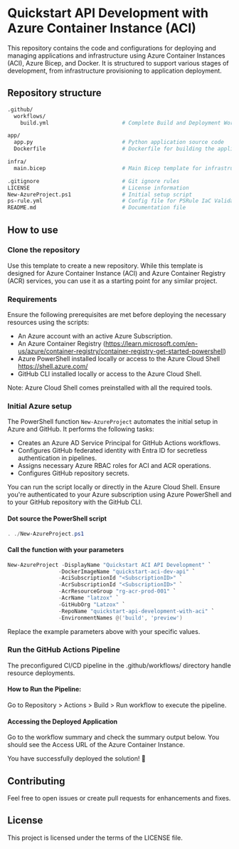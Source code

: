 # Quickstart API Development with Azure Container Instance (ACI)

This repository contains the code and configurations for deploying and managing applications and infrastructure using Azure Container Instances (ACI), Azure Bicep, and Docker. It is structured to support various stages of development, from infrastructure provisioning to application deployment.

## Repository structure

```bash
.github/
  workflows/
    build.yml                       # Complete Build and Deployment Workflow

app/  
  app.py                            # Python application source code
  Dockerfile                        # Dockerfile for building the application image

infra/ 
  main.bicep                        # Main Bicep template for infrastructure deployment

.gitignore                          # Git ignore rules
LICENSE                             # License information
New-AzureProject.ps1                # Initial setup script
ps-rule.yml                         # Config file for PSRule IaC Validation
README.md                           # Documentation file
```

## How to use

### Clone the repository
Use this template to create a new repository. While this template is designed for Azure Container Instance (ACI) and Azure Container Registry (ACR) services, you can use it as a starting point for any similar project.

### Requirements
Ensure the following prerequisites are met before deploying the necessary resources using the scripts:

- An Azure account with an active Azure Subscription.
- An Azure Container Registry (https://learn.microsoft.com/en-us/azure/container-registry/container-registry-get-started-powershell)
- Azure PowerShell installed locally or access to the Azure Cloud Shell https://shell.azure.com/
- GitHub CLI installed locally or access to the Azure Cloud Shell.

Note: Azure Cloud Shell comes preinstalled with all the required tools.

### Initial Azure setup
The PowerShell function `New-AzureProject` automates the initial setup in Azure and GitHub. It performs the following tasks:

- Creates an Azure AD Service Principal for GitHub Actions workflows.
- Configures GitHub federated identity with Entra ID for secretless authentication in pipelines.
- Assigns necessary Azure RBAC roles for ACI and ACR operations.
- Configures GitHub repository secrets.

You can run the script locally or directly in the Azure Cloud Shell. Ensure you're authenticated to your Azure subscription using Azure PowerShell and to your GitHub repository with the GitHub CLI.

#### Dot source the PowerShell script
```PowerShell
. ./New-AzureProject.ps1
```

#### Call the function with your parameters

```PowerShell
New-AzureProject -DisplayName "Quickstart ACI API Development" `
                -DockerImageName "quickstart-aci-dev-api" `
                -AciSubscriptionId "<SubscriptionID>" `
                -AcrSubscriptionId "<SubscriptionID>" `
                -AcrResourceGroup "rg-acr-prod-001" `
                -AcrName "latzox" `
                -GitHubOrg "Latzox" `
                -RepoName "quickstart-api-development-with-aci" `
                -EnvironmentNames @('build', 'preview')
```
Replace the example parameters above with your specific values.

### Run the GitHub Actions Pipeline
The preconfigured CI/CD pipeline in the .github/workflows/ directory handle resource deployments.

#### How to Run the Pipeline:
Go to Repository > Actions > Build > Run workflow to execute the pipeline.

#### Accessing the Deployed Application
Go to the workflow summary and check the summary output below. You should see the Access URL of the Azure Container Instance.

You have successfully deployed the solution! 🎉

## Contributing
Feel free to open issues or create pull requests for enhancements and fixes.

## License
This project is licensed under the terms of the LICENSE file.

